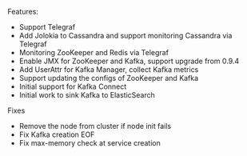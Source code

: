 
Features:
* Support Telegraf
* Add Jolokia to Cassandra and support monitoring Cassandra via Telegraf
* Monitoring ZooKeeper and Redis via Telegraf
* Enable JMX for ZooKeeper and Kafka, support upgrade from 0.9.4
* Add UserAttr for Kafka Manager, collect Kafka metrics
* Support updating the configs of ZooKeeper and Kafka
* Initial support for Kafka Connect
* Initial work to sink Kafka to ElasticSearch

Fixes
* Remove the node from cluster if node init fails
* Fix Kafka creation EOF
* Fix max-memory check at service creation
